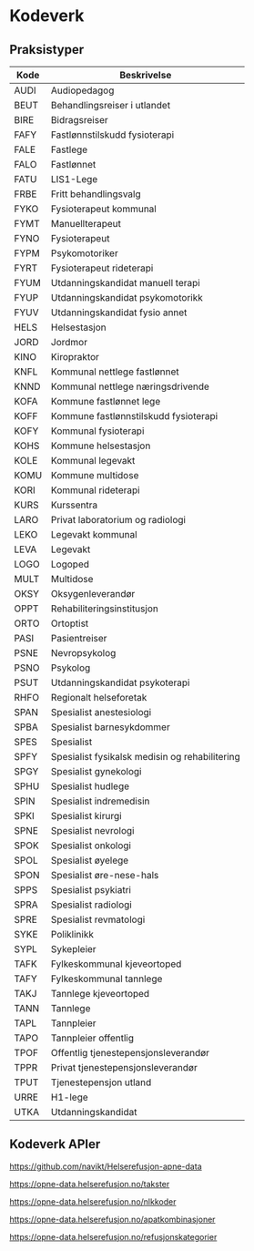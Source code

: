 # Kodeverk


## Praksistyper
| Kode | Beskrivelse |
|------|-------------|
| AUDI | Audiopedagog |
| BEUT | Behandlingsreiser i utlandet |
| BIRE | Bidragsreiser |
| FAFY | Fastlønnstilskudd fysioterapi |
| FALE | Fastlege |
| FALO | Fastlønnet |
| FATU | LIS1-Lege |
| FRBE | Fritt behandlingsvalg |
| FYKO | Fysioterapeut kommunal |
| FYMT | Manuellterapeut |
| FYNO | Fysioterapeut |
| FYPM | Psykomotoriker |
| FYRT | Fysioterapeut rideterapi |
| FYUM | Utdanningskandidat manuell terapi |
| FYUP | Utdanningskandidat psykomotorikk |
| FYUV | Utdanningskandidat fysio annet |
| HELS | Helsestasjon |
| JORD | Jordmor |
| KINO | Kiropraktor |
| KNFL | Kommunal nettlege fastlønnet |
| KNND | Kommunal nettlege næringsdrivende |
| KOFA | Kommune fastlønnet lege |
| KOFF | Kommune fastlønnstilskudd fysioterapi |
| KOFY | Kommunal fysioterapi |
| KOHS | Kommune helsestasjon |
| KOLE | Kommunal legevakt |
| KOMU | Kommune multidose |
| KORI | Kommunal rideterapi |
| KURS | Kurssentra |
| LARO | Privat laboratorium og radiologi |
| LEKO | Legevakt kommunal |
| LEVA | Legevakt |
| LOGO | Logoped |
| MULT | Multidose |
| OKSY | Oksygenleverandør |
| OPPT | Rehabiliteringsinstitusjon |
| ORTO | Ortoptist |
| PASI | Pasientreiser |
| PSNE | Nevropsykolog |
| PSNO | Psykolog |
| PSUT | Utdanningskandidat psykoterapi |
| RHFO | Regionalt helseforetak |
| SPAN | Spesialist anestesiologi |
| SPBA | Spesialist barnesykdommer |
| SPES | Spesialist |
| SPFY | Spesialist fysikalsk medisin og rehabilitering |
| SPGY | Spesialist gynekologi |
| SPHU | Spesialist hudlege |
| SPIN | Spesialist indremedisin |
| SPKI | Spesialist kirurgi |
| SPNE | Spesialist nevrologi |
| SPOK | Spesialist onkologi |
| SPOL | Spesialist øyelege |
| SPON | Spesialist øre-nese-hals |
| SPPS | Spesialist psykiatri |
| SPRA | Spesialist radiologi |
| SPRE | Spesialist revmatologi |
| SYKE | Poliklinikk |
| SYPL | Sykepleier |
| TAFK | Fylkeskommunal kjeveortoped |
| TAFY | Fylkeskommunal tannlege |
| TAKJ | Tannlege kjeveortoped |
| TANN | Tannlege |
| TAPL | Tannpleier |
| TAPO | Tannpleier offentlig |
| TPOF | Offentlig tjenestepensjonsleverandør |
| TPPR | Privat tjenestepensjonsleverandør |
| TPUT | Tjenestepensjon utland |
| URRE | H1-lege |
| UTKA | Utdanningskandidat |




## Kodeverk APIer
https://github.com/navikt/Helserefusjon-apne-data

https://opne-data.helserefusjon.no/takster

https://opne-data.helserefusjon.no/nlkkoder

https://opne-data.helserefusjon.no/apatkombinasjoner

https://opne-data.helserefusjon.no/refusjonskategorier